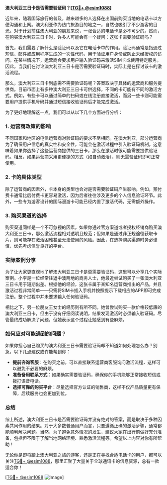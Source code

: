 **澳大利亚三日卡是否需要验证码？[[TG💪+ @esim1088](https://t.me/s/esim1088)]**

近年来，随着国际旅行的普及，越来越多的人选择在出国前购买当地的电话卡以方便沟通和上网。澳大利亚作为热门旅游目的地之一，自然也吸引了不少游客的目光。对于计划前往澳大利亚的朋友来说，一张合适的电话卡是必不可少的。然而，在购买澳大利亚三日卡时，许多人可能会有一个疑问：这张卡需要验证码吗？

首先，我们需要了解什么是验证码以及它在电话卡中的作用。验证码通常是指通过短信、邮件或应用程序生成的一次性代码，用于验证用户身份或防止未经授权的访问。在某些情况下，运营商会要求用户输入验证码来激活SIM卡或使用特定服务。因此，当我们在讨论澳大利亚三日卡是否需要验证码时，实际上是在探讨该卡的激活流程。

那么，澳大利亚三日卡到底需不需要验证码呢？答案取决于具体的运营商和服务提供商。目前市面上有多种澳大利亚三日卡可供选择，不同的卡可能有不同的激活方式。例如，有些卡可以通过简单的扫码或在线注册直接激活，而另一些卡则可能需要用户提供手机号码并通过短信接收验证码后才能完成激活。

为了更好地理解这一点，我们可以从以下几个方面进行分析：

### 1. **运营商政策的影响**
不同国家和地区的电信运营商对验证码的要求不尽相同。在澳大利亚，部分运营商为了确保用户信息的真实性和安全性，可能会在激活过程中引入验证码机制。这意味着如果你选择了这些运营商提供的三日卡，那么在激活时很可能需要提供验证码。相反，如果运营商采用更便捷的方式（如自动激活），则无需验证码即可正常使用。

### 2. **卡的具体类型**
除了运营商的因素外，卡本身的类型也会对是否需要验证码产生影响。例如，预付费卡通常比后付费卡更容易激活，因为后者往往涉及更多的个人信息验证环节。此外，一些专为游客设计的国际漫游卡可能已经内置了激活代码，无需额外操作。

### 3. **购买渠道的选择**
购买渠道同样是一个不可忽视的因素。如果你通过官方渠道或者授权经销商购买澳大利亚三日卡，那么激活流程相对透明且规范；但如果是通过非正规途径获取卡片，则可能存在激活困难甚至无法使用的风险。因此，在选择购买渠道时务必谨慎，优先考虑信誉良好的平台。

### 实际案例分享

为了让大家更直观地了解澳大利亚三日卡是否需要验证码，这里可以分享几个实际案例。小李是一位经常往返中澳两地的商务人士，他最近尝试购买了一张澳大利亚三日卡用于短期出差。根据他的经验，这张卡属于某知名运营商推出的产品，并且激活过程非常简单——只需将SIM卡插入手机并按照提示下载相应的APP即可完成注册。整个过程中并未要求输入任何验证码。

相比之下，另一位朋友王女士的经历则有所不同。她曾尝试购买一款价格较低廉的澳大利亚三日卡，但由于没有仔细阅读说明，结果发现激活时必须输入验证码。尽管最终成功解决了问题，但她表示这个过程让她感到有些麻烦。

### 如何应对可能遇到的问题？

如果你担心自己购买的澳大利亚三日卡需要验证码却不知道如何处理怎么办？别急，以下几点建议或许能帮到你：

- **提前咨询客服**：在购买之前，可以直接联系运营商客服询问激活流程，这样可以避免不必要的麻烦。
- **准备备用联系方式**：如果确实需要验证码，确保你的手机能够正常接收短信或拨打语音电话。
- **选择可靠的购买平台**：尽量选择官方认证的销售商，这样不仅产品质量更有保障，后续服务也会更加到位。

### 总结

综上所述，澳大利亚三日卡是否需要验证码并没有绝对的答案，而是取决于多种因素共同作用的结果。对于大多数普通用户而言，只要遵循正确的激活步骤，通常都能顺利解决问题。当然，为了避免意外情况的发生，建议大家在出行前做好充分准备，包括但不限于了解当地网络环境、熟悉激活流程等。希望以上内容对你有所帮助！

无论你是即将踏上澳大利亚之旅的游客，还是正在寻找合适电话卡的用户，都可以关注[TG💪+ @esim1088](https://t.me/s/esim1088)，那里汇聚了大量关于全球通讯卡的信息资源，总有一款适合你！

[[TG💪+ @esim1088](https://t.me/s/esim1088) ![Image](https://i.postimg.cc/4NQfJmqS/Snipaste-2025-05-13-00-14-12.png)]